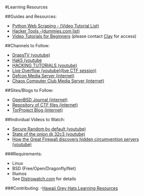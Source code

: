 #Learning Resources

##Guides and Resources:

- [Python Web Scraping - (Video Tutorial List)](https://github.com/TylerNakamura/Scrapy-Video-Tutorials)
- [Hacker Tools -(dummies.com list)](http://www.dummies.com/how-to/content/ethical-hackers-guide-to-tools-resources.html)
- [Video Tutorials for Beginners](https://drive.google.com/open?id=0B4zOl8CeWc7Yd2NVUE9OeU15QTg) (please contact [Clay](https://github.com/tylernakamura) for access)

##Channels to Follow:
- [DrapsTV (youtube)](https://www.youtube.com/channel/UCea5cMUa9xNU0kUtbRcTkqA)
- [Hak5 (youtube](https://www.youtube.com/channel/UC3s0BtrBJpwNDaflRSoiieQ)
- [HACKING TUTORIALS (youtube)](https://www.youtube.com/channel/UCbsn2kQwNxcIzHwbdDjzehA)
- [Live Overflow (youtube)(live CTF session)](https://www.youtube.com/channel/UClcE-kVhqyiHCcjYwcpfj9w)
- [Defcon Media Server (internet)](https://media.defcon.org/)
- [Chaos Computer Club Media Server (internet)](https://media.ccc.de/)

##Sites/Blogs to Follow:
- [OpenBSD Journal (internet)](http://undeadly.org/cgi?action=front)
- [Repository of CTF files (internet)](http://shell-storm.org/repo/CTF/)
- [TorProject Blog (internet)](https://blog.torproject.org/)

##Individual Videos to Watch:
- [Secure Random by default (youtube)](https://www.youtube.com/watch?v=xneBjc8z0DE)
- [State of the onion @ 32c3 (youtube)](https://www.youtube.com/watch?v=EXEUE__ap08)
- [How the Great Firewall discovers hidden circumvention servers (youtube)](https://www.youtube.com/watch?v=NgYdmRR7JtY)

###Requirements:
- Linux
- BSD (Free/Open/Dragonfly/Net)
- Illumos  
See [Distrowatch.com](https://distrowatch.com/) for details

###Contributing:
-[Hawaii Grey Hats Learning Resources](https://github.com/allthroughthenight/Hawaii_Grey_Hats_Learning_Resources#hawaii-grey-hats-learning-resources "Hawaii Grey Hats Learning Resources")
